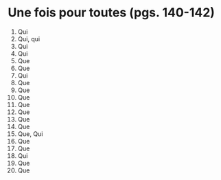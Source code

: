 # Une fois pour toutes (pgs. 140-142)

1. Qui
2. Qui, qui
3. Qui
4. Qui
5. Que
6. Que
7. Qui
8. Que
9. Que
10. Que
11. Que
12. Que
13. Que
14. Que
15. Que, Qui
16. Que
17. Que
18. Qui
19. Que
20. Que